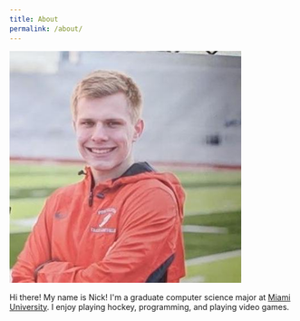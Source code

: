 ```yaml
---
title: About
permalink: /about/
---
```

![Profile Photo of Nick Perry](/assets/img/6935777.jpg)


Hi there!  My name is Nick!  I'm a graduate computer science major at [Miami University](miamioh.edu).  I enjoy playing hockey, programming, and playing video games.  